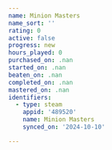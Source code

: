 ```yaml
---
name: Minion Masters
name_sort: ''
rating: 0
active: false
progress: new
hours_played: 0
purchased_on: .nan
started_on: .nan
beaten_on: .nan
completed_on: .nan
mastered_on: .nan
identifiers:
  - type: steam
    appid: '489520'
    name: Minion Masters
    synced_on: '2024-10-10'

---
```

